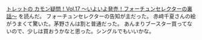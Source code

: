 [トレットの カモン疑問！Vol.17
～いよいよ発売！フォーチュンセレクターの裏話～](http://www.takaratomy.co.jp/products/wixoss/column/play_150227/index.html)
を読んだ。
フォーチュンセレクターの告知が主だった。
赤﨑千夏さんの絵がうまくて驚いた。茅野さんは割と普通だった。
あんまりブースター買ってないので、少しは買おうかなと思った。シングルでもいいかな。
